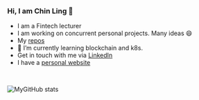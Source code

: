 ### Hi, I am Chin Ling 👋

<!--
**nchinling/nchinling** is a ✨ _special_ ✨ repository because its `README.md` (this file) appears on your GitHub profile.

Here are some ideas to get you started:

- 🌱 I’m currently learning design patterns
- 👯 I’m looking to collaborate on ...
- 🤔 I’m looking for help with ...
- 💬 Ask me about ...
- 📫 How to reach me: nchinling@gmail.com
- 😄 Pronouns: ...
- ⚡ Fun fact: ...
-->

- I am a Fintech lecturer
- I am working on concurrent personal projects. Many ideas 😄
- My [repos](https://github.com/nchinling?tab=repositories)
- 🌱 I’m currently learning blockchain and k8s. 
- Get in touch with me via [LinkedIn](https://www.linkedin.com/in/chin-ling-ng/)
- I have a [personal website](https://ngchinling.com/)  

<br>

![MyGitHub stats](https://github-readme-stats.vercel.app/api?username=nchinling&show_icons=true&theme=cobalt)
